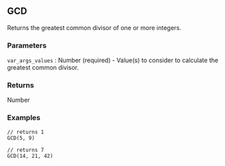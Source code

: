 ## GCD

Returns the greatest common divisor of one or more integers.

### Parameters
`var_args_values` : Number (required) - Value(s) to consider to calculate the greatest common divisor.

### Returns
Number

### Examples
```
// returns 1
GCD(5, 9)
```

```
// returns 7
GCD(14, 21, 42)
```
